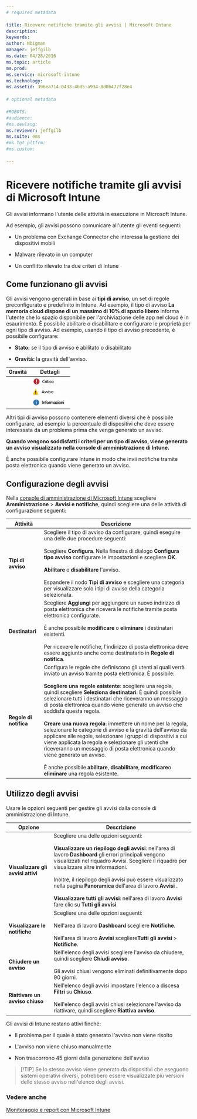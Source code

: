 ```yaml
---
# required metadata

title: Ricevere notifiche tramite gli avvisi | Microsoft Intune
description:
keywords:
author: Nbigman
manager: jeffgilb
ms.date: 04/28/2016
ms.topic: article
ms.prod:
ms.service: microsoft-intune
ms.technology:
ms.assetid: 396ea714-0433-4bd5-a934-8d0b477f28e4

# optional metadata

#ROBOTS:
#audience:
#ms.devlang:
ms.reviewer: jeffgilb
ms.suite: ems
#ms.tgt_pltfrm:
#ms.custom:

---
```


# Ricevere notifiche tramite gli avvisi di Microsoft Intune
Gli avvisi informano l'utente delle attività in esecuzione in Microsoft Intune.

Ad esempio, gli avvisi possono comunicare all'utente gli eventi seguenti:

-   Un problema con Exchange Connector che interessa la gestione dei dispositivi mobili

-   Malware rilevato in un computer

-   Un conflitto rilevato tra due criteri di Intune


## Come funzionano gli avvisi
Gli avvisi vengono generati in base ai **tipi di avviso**, un set di regole preconfigurato e predefinito in Intune. Ad esempio, il tipo di avviso **La memoria cloud dispone di un massimo di 10% di spazio libero** informa l'utente che lo spazio disponibile per l'archiviazione delle app nel cloud è in esaurimento. È possibile abilitare o disabilitare e configurare le proprietà per ogni tipo di avviso. Ad esempio, usando il tipo di avviso precedente, è possibile configurare:

-   **Stato:** se il tipo di avviso è abilitato o disabilitato

-   **Gravità:** la gravità dell'avviso.


|Gravità|Dettagli|
|--------|-------|
    |![Avviso critico](../media/Critical-Alert.jpg)|Segnala un problema serio che richiede un'indagine tempestiva, ad esempio se in un computer viene rilevato un malware.|
    |![Avvertenza](../media/Warning-Alert.jpg)|Segnala un problema non grave, ma che potrebbe diventarlo se non viene risolto, ad esempio aggiornamenti della sicurezza in attesa di installazione.|
    |![Avviso informativo](../media/Informational-Alert.jpg)|Fornisce informazioni non essenziali per il funzionamento, ad esempio la disponibilità di una nuova versione di Exchange Connector.|

Altri tipi di avviso possono contenere elementi diversi che è possibile configurare, ad esempio la percentuale di dispositivi che deve essere interessata da un problema prima che venga generato un avviso.

**Quando vengono soddisfatti i criteri per un tipo di avviso, viene generato un avviso visualizzato nella console di amministrazione di Intune.**

È anche possibile configurare Intune in modo che invii notifiche tramite posta elettronica quando viene generato un avviso.

## Configurazione degli avvisi
Nella [console di amministrazione di Microsoft Intune](https://manage.microsoft.com) scegliere **Amministrazione** &gt; **Avvisi e notifiche**, quindi scegliere una delle attività di configurazione seguenti:

|Attività|Descrizione|
|--------|---------------|
|**Tipi di avviso**|Scegliere il tipo di avviso da configurare, quindi eseguire una delle due procedure seguenti:<br /><br />Scegliere **Configura**. Nella finestra di dialogo **Configura tipo avviso** configurare le impostazioni e scegliere **OK**.<br /><br />**Abilitare** o **disabilitare** l'avviso.<br /><br />Espandere il nodo **Tipi di avviso** e scegliere una categoria per visualizzare solo i tipi di avviso della categoria selezionata.|
|**Destinatari**|Scegliere **Aggiungi** per aggiungere un nuovo indirizzo di posta elettronica che riceverà le notifiche tramite posta elettronica configurate.<br /><br />È anche possibile **modificare** o **eliminare** i destinatari esistenti.<br /><br />Per ricevere le notifiche, l'indirizzo di posta elettronica deve essere aggiunto anche come destinatario in **Regole di notifica**.|
|**Regole di notifica**|Configura le regole che definiscono gli utenti ai quali verrà inviato un avviso tramite posta elettronica. È possibile:<br /><br />**Scegliere una regole esistente**: scegliere una regola, quindi scegliere **Seleziona destinatari**. È quindi possibile selezionare tutti i destinatari che riceveranno un messaggio di posta elettronica quando viene generato un avviso che soddisfa questa regola.<br /><br />**Creare una nuova regola**: immettere un nome per la regola, selezionare le categorie di avviso e la gravità dell'avviso da applicare alle regole, selezionare i gruppi di dispositivi a cui viene applicata la regola e selezionare gli utenti che riceveranno un messaggio di posta elettronica quando viene generato un avviso.<br /><br />È anche possibile **abilitare**, **disabilitare**, **modificare**o **eliminare** una regola esistente.|

## Utilizzo degli avvisi
Usare le opzioni seguenti per gestire gli avvisi dalla console di amministrazione di Intune.

|Opzione|Descrizione|
|----------|---------------|
|**Visualizzare gli avvisi attivi**|Scegliere una delle opzioni seguenti:<br /><br />**Visualizzare un riepilogo degli avvisi**: nell'area di lavoro **Dashboard** gli errori principali vengono visualizzati nel riquadro Avvisi. Scegliere il riquadro per visualizzare altre informazioni.<br /><br />Inoltre, il riepilogo degli avvisi può essere visualizzato nella pagina **Panoramica** dell'area di lavoro **Avvisi** .<br /><br />**Visualizzare tutti gli avvisi**: nell'area di lavoro **Avvisi** fare clic su **Tutti gli avvisi**.|
|**Visualizzare le notifiche**|Scegliere una delle opzioni seguenti:<br /><br />Nell'area di lavoro **Dashboard** scegliere **Notifiche**.<br /><br />Nell'area di lavoro **Avvisi** scegliere**Tutti gli avvisi** &gt; **Notifiche**.|
|**Chiudere un avviso**|Nell'elenco degli avvisi scegliere l'avviso da chiudere, quindi scegliere **Chiudi avviso**.<br /><br />Gli avvisi chiusi vengono eliminati definitivamente dopo 90 giorni.|
|**Riattivare un avviso chiuso**|Nell'elenco degli avvisi impostare l'elenco a discesa **Filtri** su **Chiuso**.<br /><br />Nell'elenco degli avvisi chiusi selezionare l'avviso da riattivare, quindi scegliere **Riattiva avviso**.|
Gli avvisi di Intune restano attivi finché:

-   Il problema per il quale è stato generato l'avviso non viene risolto

-   L'avviso non viene chiuso manualmente

-   Non trascorrono 45 giorni dalla generazione dell'avviso

> [!TIP] Se lo stesso avviso viene generato da dispositivi che eseguono sistemi operativi diversi, potrebbero essere visualizzate più versioni dello stesso avviso nell'elenco degli avvisi.

### Vedere anche
[Monitoraggio e report con Microsoft Intune](monitoring-and-reports-with-microsoft-intune.md)


<!--HONumber=May16_HO5-->


